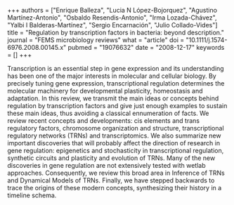 +++
authors = ["Enrique Balleza", "Lucia N López-Bojorquez", "Agustino Martínez-Antonio", "Osbaldo Resendis-Antonio", "Irma Lozada-Chávez", "Yalbi I Balderas-Martínez", "Sergio Encarnación", "Julio Collado-Vides"]
title = "Regulation by transcription factors in bacteria: beyond description."
journal = "FEMS microbiology reviews"
what = "article"
doi = "10.1111/j.1574-6976.2008.00145.x"
pubmed = "19076632"
date = "2008-12-17"
keywords = []
+++

Transcription is an essential step in gene expression and its understanding has been one of the major interests in molecular and cellular biology. By precisely tuning gene expression, transcriptional regulation determines the molecular machinery for developmental plasticity, homeostasis and adaptation. In this review, we transmit the main ideas or concepts behind regulation by transcription factors and give just enough examples to sustain these main ideas, thus avoiding a classical ennumeration of facts. We review recent concepts and developments: cis elements and trans regulatory factors, chromosome organization and structure, transcriptional regulatory networks (TRNs) and transcriptomics. We also summarize new important discoveries that will probably affect the direction of research in gene regulation: epigenetics and stochasticity in transcriptional regulation, synthetic circuits and plasticity and evolution of TRNs. Many of the new discoveries in gene regulation are not extensively tested with wetlab approaches. Consequently, we review this broad area in Inference of TRNs and Dynamical Models of TRNs. Finally, we have stepped backwards to trace the origins of these modern concepts, synthesizing their history in a timeline schema.